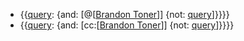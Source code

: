 - {{[query](<query.md>): {and: [@[[Brandon Toner](<@[[Brandon Toner.md>)]] {not: [query](<query.md>)]}}}}
- {{[query](<query.md>): {and: [cc:[[Brandon Toner](<cc:[[Brandon Toner.md>)]] {not: [query](<query.md>)]}}}}
